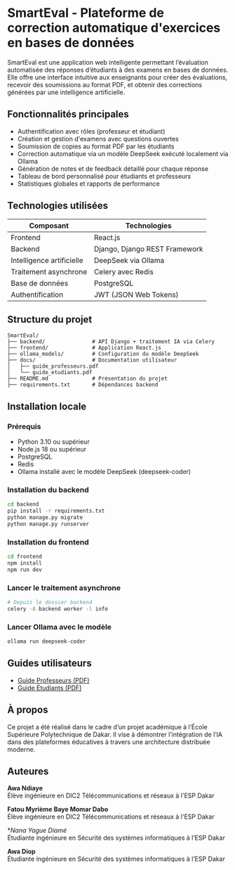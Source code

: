 
# SmartEval - Plateforme de correction automatique d'exercices en bases de données

SmartEval est une application web intelligente permettant l’évaluation automatisée des réponses d’étudiants à des examens en bases de données. Elle offre une interface intuitive aux enseignants pour créer des évaluations, recevoir des soumissions au format PDF, et obtenir des corrections générées par une intelligence artificielle.

## Fonctionnalités principales

- Authentification avec rôles (professeur et étudiant)
- Création et gestion d'examens avec questions ouvertes
- Soumission de copies au format PDF par les étudiants
- Correction automatique via un modèle DeepSeek exécuté localement via Ollama
- Génération de notes et de feedback détaillé pour chaque réponse
- Tableau de bord personnalisé pour étudiants et professeurs
- Statistiques globales et rapports de performance

## Technologies utilisées

| Composant        | Technologies                         |
|------------------|--------------------------------------|
| Frontend         | React.js                             |
| Backend          | Django, Django REST Framework        |
| Intelligence artificielle | DeepSeek via Ollama             |
| Traitement asynchrone | Celery avec Redis                   |
| Base de données  | PostgreSQL                           |
| Authentification | JWT (JSON Web Tokens)                |

## Structure du projet

```
SmartEval/
├── backend/               # API Django + traitement IA via Celery
├── frontend/              # Application React.js
├── ollama_models/         # Configuration du modèle DeepSeek
├── docs/                  # Documentation utilisateur
│   ├── guide_professeurs.pdf
│   └── guide_etudiants.pdf
├── README.md              # Présentation du projet
├── requirements.txt       # Dépendances backend
```

## Installation locale

### Prérequis

- Python 3.10 ou supérieur
- Node.js 18 ou supérieur
- PostgreSQL
- Redis
- Ollama installé avec le modèle DeepSeek (deepseek-coder)

### Installation du backend

```bash
cd backend
pip install -r requirements.txt
python manage.py migrate
python manage.py runserver
```

### Installation du frontend

```bash
cd frontend
npm install
npm run dev
```

### Lancer le traitement asynchrone

```bash
# Depuis le dossier backend
celery -A backend worker -l info
```

### Lancer Ollama avec le modèle

```bash
ollama run deepseek-coder
```

## Guides utilisateurs

- [Guide Professeurs (PDF)](./docs/Guide_Utilisateurs_Professeurs.pdf)
- [Guide Étudiants (PDF)](./docs/Guide_Utilisateur_Etudiants.pdf)

## À propos

Ce projet a été réalisé dans le cadre d’un projet académique à l’École Supérieure Polytechnique de Dakar. Il vise à démontrer l’intégration de l’IA dans des plateformes éducatives à travers une architecture distribuée moderne.

## Auteures

**Awa Ndiaye**  
Élève ingénieure en DIC2 Télécommunications et réseaux à l'ESP Dakar


**Fatou Myrième Baye Momar Dabo**  
Élève ingénieure en DIC2 Télécommunications et réseaux à l'ESP Dakar

**Nana Yague Diamé*  
Étudiante ingénieure en Sécurité des systèmes informatiques à l’ESP Dakar 

**Awa Diop**  
Étudiante ingénieure en Sécurité des systèmes informatiques à l’ESP Dakar 

